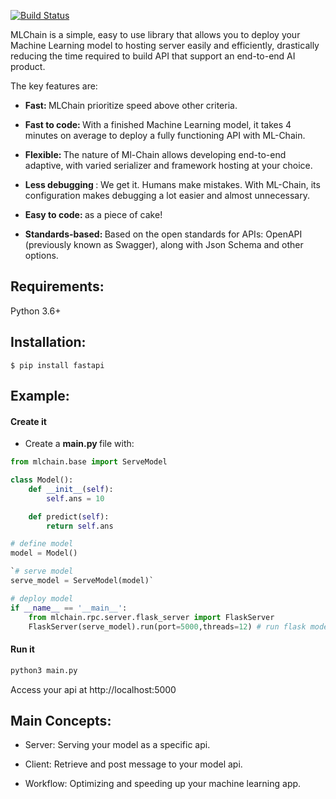 [![Build Status](https://travis-ci.com/Nguyen-ATrung/mlchain-public-dev.svg?branch=master)](https://travis-ci.com/Nguyen-ATrung/mlchain-public-dev)

MLChain is a simple, easy to use library that allows you to deploy your Machine Learning
model to hosting server easily and efficiently, drastically reducing the time required 
to build API that support an end-to-end AI product.

The key features are:

- <b> Fast: </b> MLChain prioritize speed above other criteria.

- <b> Fast to code: </b> With a finished Machine Learning model, it takes 4 minutes on average 
  to deploy a fully functioning API with ML-Chain.

- <b> Flexible: </b> The nature of Ml-Chain allows developing end-to-end adaptive, with 
  varied serializer and framework hosting at your choice.

- <b> Less debugging </b>: We get it. Humans make mistakes. With ML-Chain, its configuration makes 
  debugging a lot easier and almost unnecessary.

- <b> Easy to code: </b> as a piece of cake!

- <b> Standards-based: </b> Based on the open standards for APIs: OpenAPI (previously known as Swagger), along with Json Schema and other options.

## Requirements:

Python 3.6+

## Installation:

```console
$ pip install fastapi
```

## Example:

#### Create it

- Create a <b> main.py </b> file with:

```python
from mlchain.base import ServeModel

class Model():
    def __init__(self):
        self.ans = 10

    def predict(self):
        return self.ans

# define model
model = Model()

`# serve model
serve_model = ServeModel(model)`

# deploy model
if __name__ == '__main__':
    from mlchain.rpc.server.flask_server import FlaskServer
    FlaskServer(serve_model).run(port=5000,threads=12) # run flask model with upto 12 threads
```

#### Run it

```bash
python3 main.py
```

Access your api at http://localhost:5000

## Main Concepts:

- Server: Serving your model as a specific api.

- Client: Retrieve and post message to your model api.

- Workflow: Optimizing and speeding up your machine learning app.

